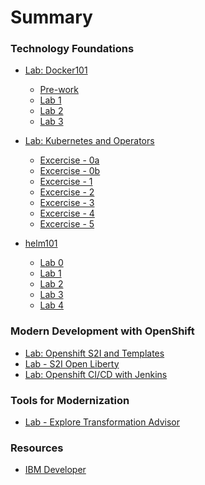 # Summary

<!-- Rules of SUMMARY.md are here: https://docs.gitbook.com/integrations/github/content-configuration#summary -->
<!-- All headings MUST be THREE hashmarks (###) -->
<!-- Indented bullets (4 spaces) will make the first line be a section -->

### Technology Foundations

* [Lab: Docker101](generatedContent/docker101/README.md)
    * [Pre-work](generatedContent/docker101/lab-0/README.md)
    * [Lab 1](generatedContent/docker101/lab-1/README.md)
    * [Lab 2](generatedContent/docker101/lab-2/README.md)
    * [Lab 3](generatedContent/docker101/lab-3/README.md)

* [Lab: Kubernetes and Operators](generatedContent/digidevcon-iks/README.md)
    * [Excercise - 0a](generatedContent/digidevcon-iks/exercise-0a/README.md)
    * [Excercise - 0b](generatedContent/digidevcon-iks/exercise-0b/README.md)
    * [Excercise - 1](generatedContent/digidevcon-iks/exercise-1/README.md)
    * [Excercise - 2](generatedContent/digidevcon-iks/exercise-2/README.md)
    * [Excercise - 3](generatedContent/digidevcon-iks/exercise-3/README.md)
    * [Excercise - 4](generatedContent/digidevcon-iks/exercise-4/README.md)
    * [Excercise - 5](generatedContent/digidevcon-iks/exercise-5/README.md)

* [helm101](generatedContent/helm101/README.md)
    * [Lab 0](generatedContent/helm101/Lab0/README.md)
    * [Lab 1](generatedContent/helm101/Lab1/README.md)
    * [Lab 2](generatedContent/helm101/Lab2/README.md)
    * [Lab 3](generatedContent/helm101/Lab3/README.md)
    * [Lab 4](generatedContent/helm101/Lab4/README.md)

### Modern Development with OpenShift
* [Lab: Openshift S2I and Templates](generatedContent/app-modernization-openshift-s2i-templates-lab-shared/README.md)
* [Lab - S2I Open Liberty](generatedContent/s2i-open-liberty-workshop/README.md)
* [Lab: Openshift CI/CD with Jenkins](generatedContent/app-modernization-openshift-cicd-lab-shared/README.md)

### Tools for Modernization
* [Lab - Explore Transformation Advisor](generatedContent/app-modernization-ta-explore-lab-openshift4/README.md)


### Resources

* [IBM Developer](https://developer.ibm.com)